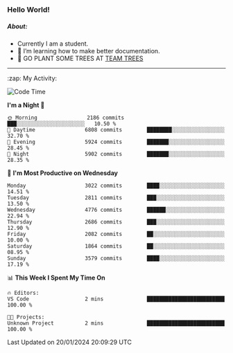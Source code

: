 ### Hello World!

##### About:
- Currently I am a student.
- 🌱 I’m learning how to make better documentation.
- 🌱 GO PLANT SOME TREES AT [TEAM TREES](https://teamtrees.org/)

---
  <summary>:zap: My Activity:</summary>
  
<!--START_SECTION:waka-->
![Code Time](http://img.shields.io/badge/Code%20Time-1%2C268%20hrs%2059%20mins-blue)

**I'm a Night 🦉** 

```text
🌞 Morning                2186 commits        ███░░░░░░░░░░░░░░░░░░░░░░   10.50 % 
🌆 Daytime                6808 commits        ████████░░░░░░░░░░░░░░░░░   32.70 % 
🌃 Evening                5924 commits        ███████░░░░░░░░░░░░░░░░░░   28.45 % 
🌙 Night                  5902 commits        ███████░░░░░░░░░░░░░░░░░░   28.35 % 
```
📅 **I'm Most Productive on Wednesday** 

```text
Monday                   3022 commits        ████░░░░░░░░░░░░░░░░░░░░░   14.51 % 
Tuesday                  2811 commits        ███░░░░░░░░░░░░░░░░░░░░░░   13.50 % 
Wednesday                4776 commits        ██████░░░░░░░░░░░░░░░░░░░   22.94 % 
Thursday                 2686 commits        ███░░░░░░░░░░░░░░░░░░░░░░   12.90 % 
Friday                   2082 commits        ██░░░░░░░░░░░░░░░░░░░░░░░   10.00 % 
Saturday                 1864 commits        ██░░░░░░░░░░░░░░░░░░░░░░░   08.95 % 
Sunday                   3579 commits        ████░░░░░░░░░░░░░░░░░░░░░   17.19 % 
```


📊 **This Week I Spent My Time On** 

```text
🔥 Editors: 
VS Code                  2 mins              █████████████████████████   100.00 % 

🐱‍💻 Projects: 
Unknown Project          2 mins              █████████████████████████   100.00 % 
```


 Last Updated on 20/01/2024 20:09:29 UTC
<!--END_SECTION:waka-->
